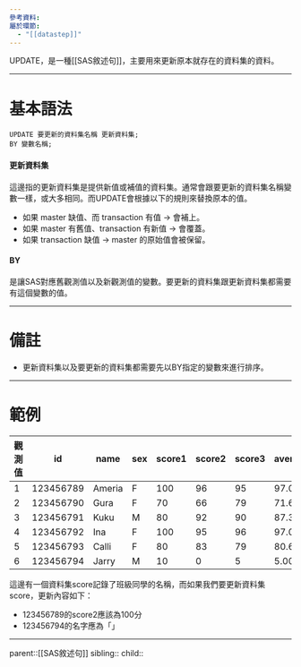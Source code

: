 ```yaml
---
參考資料: 
屬於環節:
  - "[[datastep]]"
---
```

UPDATE，是一種[[SAS敘述句]]，主要用來更新原本就存在的資料集的資料。
- - -
# 基本語法
```SAS
UPDATE 要更新的資料集名稱 更新資料集;
BY 變數名稱;
```
#### 更新資料集
這邊指的更新資料集是提供新值或補值的資料集。通常會跟要更新的資料集名稱變數一樣，或大多相同。而UPDATE會根據以下的規則來替換原本的值。

- 如果 master 缺值、而 transaction 有值 → 會補上。
- 如果 master 有舊值、transaction 有新值 → 會覆蓋。
- 如果 transaction 缺值 → master 的原始值會被保留。

#### BY
是讓SAS對應舊觀測值以及新觀測值的變數。要更新的資料集跟更新資料集都需要有這個變數的值。
- - -
# 備註
- 更新資料集以及要更新的資料集都需要先以BY指定的變數來進行排序。
- - -
# 範例

| 觀測值 | id        | name   | sex | score1 | score2 | score3 | average |
| --- | --------- | ------ | --- | ------ | ------ | ------ | ------- |
| 1   | 123456789 | Ameria | F   | 100    | 96     | 95     | 97.00   |
| 2   | 123456790 | Gura   | F   | 70     | 66     | 79     | 71.67   |
| 3   | 123456791 | Kuku   | M   | 80     | 92     | 90     | 87.33   |
| 4   | 123456792 | Ina    | F   | 100    | 95     | 96     | 97.00   |
| 5   | 123456793 | Calli  | F   | 80     | 83     | 79     | 80.67   |
| 6   | 123456794 | Jarry  | M   | 10     | 0      | 5      | 5.00    |
這邊有一個資料集score記錄了班級同學的名稱，而如果我們要更新資料集score，更新內容如下：
- 123456789的score2應該為100分
- 123456794的名字應為「」
- - -
parent::[[SAS敘述句]]
sibling::
child::